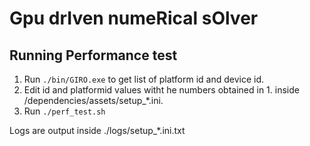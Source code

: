 # **G**pu dr**I**ven nume**R**ical s**O**lver

## Running Performance test

1. Run ```./bin/GIRO.exe``` to get list of platform id and device id.
2. Edit id and platformid values witht he numbers obtained in 1. inside /dependencies/assets/setup_*.ini.
3. Run ```./perf_test.sh```

Logs are output inside ./logs/setup_*.ini.txt
